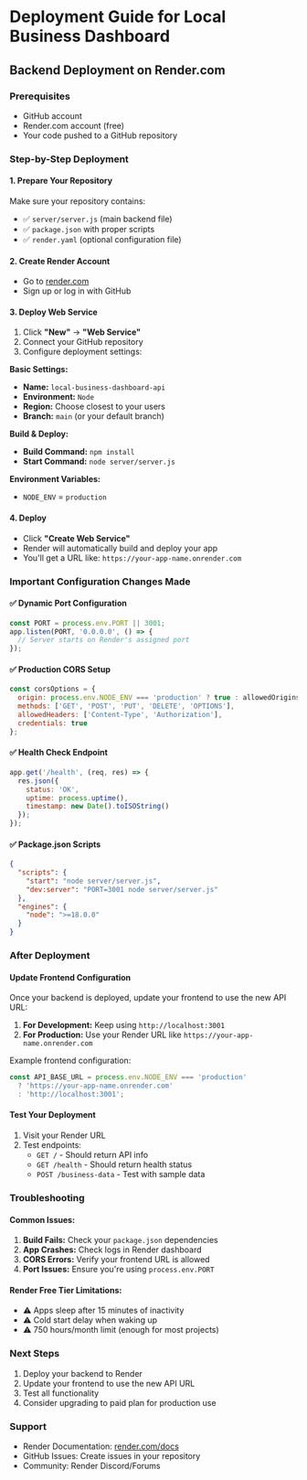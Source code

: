 # Deployment Guide for Local Business Dashboard

## Backend Deployment on Render.com

### Prerequisites
- GitHub account
- Render.com account (free)
- Your code pushed to a GitHub repository

### Step-by-Step Deployment

#### 1. Prepare Your Repository
Make sure your repository contains:
- ✅ `server/server.js` (main backend file)
- ✅ `package.json` with proper scripts
- ✅ `render.yaml` (optional configuration file)

#### 2. Create Render Account
- Go to [render.com](https://render.com)
- Sign up or log in with GitHub

#### 3. Deploy Web Service
1. Click **"New"** → **"Web Service"**
2. Connect your GitHub repository
3. Configure deployment settings:

**Basic Settings:**
- **Name:** `local-business-dashboard-api`
- **Environment:** `Node`
- **Region:** Choose closest to your users
- **Branch:** `main` (or your default branch)

**Build & Deploy:**
- **Build Command:** `npm install`
- **Start Command:** `node server/server.js`

**Environment Variables:**
- `NODE_ENV` = `production`

#### 4. Deploy
- Click **"Create Web Service"**
- Render will automatically build and deploy your app
- You'll get a URL like: `https://your-app-name.onrender.com`

### Important Configuration Changes Made

#### ✅ Dynamic Port Configuration
```javascript
const PORT = process.env.PORT || 3001;
app.listen(PORT, '0.0.0.0', () => {
  // Server starts on Render's assigned port
});
```

#### ✅ Production CORS Setup
```javascript
const corsOptions = {
  origin: process.env.NODE_ENV === 'production' ? true : allowedOrigins,
  methods: ['GET', 'POST', 'PUT', 'DELETE', 'OPTIONS'],
  allowedHeaders: ['Content-Type', 'Authorization'],
  credentials: true
};
```

#### ✅ Health Check Endpoint
```javascript
app.get('/health', (req, res) => {
  res.json({
    status: 'OK',
    uptime: process.uptime(),
    timestamp: new Date().toISOString()
  });
});
```

#### ✅ Package.json Scripts
```json
{
  "scripts": {
    "start": "node server/server.js",
    "dev:server": "PORT=3001 node server/server.js"
  },
  "engines": {
    "node": ">=18.0.0"
  }
}
```

### After Deployment

#### Update Frontend Configuration
Once your backend is deployed, update your frontend to use the new API URL:

1. **For Development:** Keep using `http://localhost:3001`
2. **For Production:** Use your Render URL like `https://your-app-name.onrender.com`

Example frontend configuration:
```javascript
const API_BASE_URL = process.env.NODE_ENV === 'production' 
  ? 'https://your-app-name.onrender.com'
  : 'http://localhost:3001';
```

#### Test Your Deployment
1. Visit your Render URL
2. Test endpoints:
   - `GET /` - Should return API info
   - `GET /health` - Should return health status
   - `POST /business-data` - Test with sample data

### Troubleshooting

#### Common Issues:
1. **Build Fails:** Check your `package.json` dependencies
2. **App Crashes:** Check logs in Render dashboard
3. **CORS Errors:** Verify your frontend URL is allowed
4. **Port Issues:** Ensure you're using `process.env.PORT`

#### Render Free Tier Limitations:
- ⚠️ Apps sleep after 15 minutes of inactivity
- ⚠️ Cold start delay when waking up
- ⚠️ 750 hours/month limit (enough for most projects)

### Next Steps
1. Deploy your backend to Render
2. Update your frontend to use the new API URL
3. Test all functionality
4. Consider upgrading to paid plan for production use

### Support
- Render Documentation: [render.com/docs](https://render.com/docs)
- GitHub Issues: Create issues in your repository
- Community: Render Discord/Forums